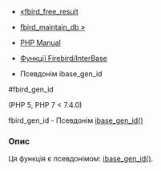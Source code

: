 - [«fbird_free_result](function.fbird-free-result.md)
- [fbird_maintain_db »](function.fbird-maintain-db.md)

- [PHP Manual](index.md)
- [Функції Firebird/InterBase](ref.ibase.md)
- Псевдонім ibase_gen_id

#fbird_gen_id

(PHP 5, PHP 7 \< 7.4.0)

fbird_gen_id - Псевдонім [ibase_gen_id()](function.ibase-gen-id.md)

### Опис

Ця функція є псевдонімом:
[ibase_gen_id()](function.ibase-gen-id.md).
